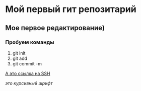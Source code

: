 # Мой первый гит репозитарий
## Мое первое редактирование)
### Пробуем команды
1. git init
2. git add
3. git commit -m

[А это ссылка на SSH]( https://docs.github.com/en/github/authenticating-to-github/connecting-to-github-with-ssh "Очень полезная ссылка")

*это курсивный шрифт*
